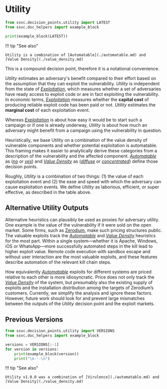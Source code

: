 # Utility

```python exec="true" idprefix=""
from ssvc.decision_points.utility import LATEST
from ssvc.doc_helpers import example_block

print(example_block(LATEST))
```

!!! tip "See also"

    Utility is a combination of [Automatable](./automatable.md) and
    [Value Density](./value_density.md)

This is a compound decision point, therefore it is a notational convenience.

*Utility* estimates an adversary's benefit compared to their effort based on the assumption that they can exploit the vulnerability.
*Utility* is independent from the state of [*Exploitation*](exploitation.md), which measures whether a set of adversaries have ready access to exploit code or are in fact exploiting the vulnerability.
In economic terms, [*Exploitation*](exploitation.md) measures whether the **capital cost** of producing reliable exploit code has been paid or not.
*Utility* estimates the **marginal cost** of each exploitation event.

Whereas [*Exploitation*](exploitation.md) is about how easy it would be to start such a campaign or if one is already underway,
*Utility* is about how much an adversary might benefit from a campaign using the vulnerability in question.

Heuristically, we base Utility on a combination of the value density of vulnerable components and whether potential exploitation is automatable.
This framing makes it easier to analytically derive these categories from a description of the vulnerability and the affected component.
[*Automatable*](automatable.md) as ([*no*](automatable.md) or [*yes*](automatable.md)) and [*Value Density*](value_density.md) as ([*diffuse*](value_density.md) or [*concentrated*](value_density.md)) define those decision points.

Roughly, *Utility* is a combination of two things: (1) the value of each exploitation event and (2) the ease and speed with which the adversary can cause exploitation events.
We define *Utility* as laborious, efficient, or super effective, as described in the table above.

## Alternative Utility Outputs

Alternative heuristics can plausibly be used as proxies for adversary utility.
One example is the value of the vulnerability if it were sold on the open market.
Some firms, such as [Zerodium](https://zerodium.com/program.html), make such pricing structures public.
The valuable exploits track the [*Automatable*](automatable.md) and [*Value Density*](value_density.md) heuristics for the most part.
Within a single system—whether it is Apache, Windows, iOS or WhatsApp—more successfully automated steps in the kill lead to higher exploit value.
Remote code execution with sandbox escape and without user interaction are the most valuable exploits, and these features describe automation of the relevant kill chain steps.

How equivalently [*Automatable*](automatable.md) exploits for different systems are priced relative to each other is more idiosyncratic.
Price does not only track the [*Value Density*](value_density.md) of the system, but presumably also the existing supply of exploits and the installation distribution among the targets of Zerodium’s customers.
Currently, we simplify the analysis and ignore these factors.
However, future work should look for and prevent large mismatches between the outputs of the *Utility* decision point and the exploit markets.

## Previous Versions

```python exec="true" idprefix=""
from ssvc.decision_points.utility import VERSIONS
from ssvc.doc_helpers import example_block

versions = VERSIONS[:-1]
for version in versions:
    print(example_block(version))
    print("\n---\n")
```

!!! tip "See also"

    Utility v1.0.0 was a combination of [Virulence](./automatable.md) and
    [Value Density](./value_density.md)
